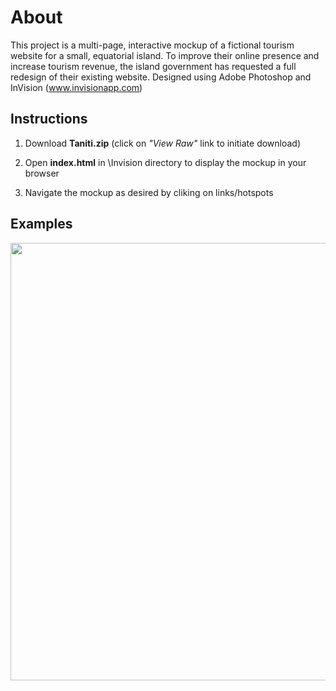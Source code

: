 # About
This project is a multi-page, interactive mockup of a fictional tourism website for a small, equatorial island. To improve their online presence and increase tourism revenue, the island government has requested a full redesign of their existing website. Designed using Adobe Photoshop and InVision (www.invisionapp.com)


## Instructions

  1. Download **Taniti.zip** (click on *"View Raw"* link to initiate download)
 
  2. Open **index.html** in \Invision directory to display the mockup in your browser
  
  3. Navigate the mockup as desired by cliking on links/hotspots
  
## Examples

<img src="screen-recording.gif" width="1400" height="700" />
